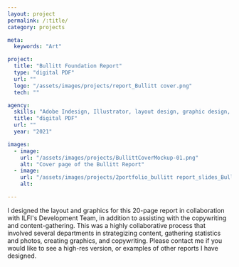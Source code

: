 ```yaml
---
layout: project
permalink: /:title/
category: projects

meta:
  keywords: "Art"

project:
  title: "Bullitt Foundation Report"
  type: "digital PDF"
  url: ""
  logo: "/assets/images/projects/report_Bullitt cover.png"
  tech: ""

agency:
  skills: "Adobe Indesign, Illustrator, layout design, graphic design, copywriting"
  title: "digital PDF"
  url: ""
  year: "2021"

images:
  - image:
    url: "/assets/images/projects/BullittCoverMockup-01.png"
    alt: "Cover page of the Bullitt Report"
  - image:
    url: "/assets/images/projects/2portfolio_bullitt report_slides_Bullitt report stylescape-02.png"
    alt: 

---
```

<p>I designed the layout and graphics for this 20-page report in collaboration with ILFI's Development Team, in addition to assisting with the copywriting and content-gathering. This was a highly collaborative process that involved several departments in strategizing content, gathering statistics and photos, creating graphics, and copywriting. Please contact me if you would like to see a high-res version, or examples of other reports I have designed.</p>